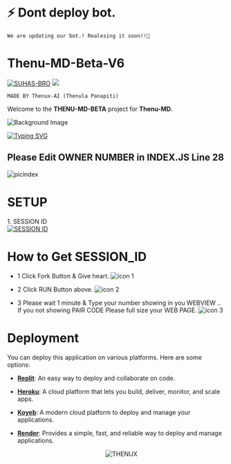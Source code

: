 # ⚡ Dont deploy bot. 

```We are updating our bot.! Realesing it soon!!🌟```



# Thenu-MD-Beta-V6


[![SUHAS-BRO](https://readme-typing-svg.demolab.com?font=Anton&size=30&pause=998&color=008000&background=F7F2F20A&vCenter=true&random=false&width=480&lines=Hello+Everyone%F0%9F%91%8B!;This+is+Thenu+MD+BETA)](https://github.com/darkhackersl)
<a><img src='https://i.imgur.com/LyHic3i.gif'/></a>


```MADE BY Thenux-AI (Thenula Panapiti)```

Welcome to the **THENU-MD-BETA** project for **Thenu-MD**. 

![Background Image](https://i.ibb.co/QXW2jmR/NEW-BETA.png)

 <a href="https://git.io/typing-svg"><img src="https://readme-typing-svg.demolab.com?font=EB+Garamond&weight=800&size=28&duration=4000&pause=1000&random=false&width=435&lines=+•★⃝ THENU-+MD-+V6.0.0★⃝•;MULTI-DEVICE+WHATSAPP+BOT;DEVELOPED+BY+Thenux+AI;RELEASED+DATE+15%2F12%2F2024." alt="Typing SVG" /></a>
 </p>

 ## Please Edit OWNER NUMBER in INDEX.JS Line 28
 
![picindex](https://i.ibb.co/FJTf4zM/Screenshot-2024-12-04-132045.png)

# SETUP
<p align="left">1. SESSION ID 
    <br>
<a href='https://replit.com/@thenulapanapit2/Thenu-MD-BETA-Pair-2' target="_blank"><img alt='SESSION ID' src='https://img.shields.io/badge/SESSION ID-100000?style=for-the-badge&logo=scan&logoColor=white&labelColor=black&color=black'/></a></p>


# How to Get SESSION_ID

- 1 Click Fork Button & Give heart.
![icon 1](https://i.ibb.co/ZW7CSj4/Screenshot-2024-12-04-124823.png)

- 2 Click RUN Button above.
  ![icon 2](https://i.ibb.co/F3qzkcZ/Screenshot-2024-12-04-125220.png)

- 3 Please wait 1 minute & Type your number showing in you WEBVIEW .. If you not showing PAIR CODE Please full size your WEB PAGE.
![icon 3](https://i.ibb.co/6s1y2S1/Screenshot-2024-12-04-125609.png)

# Deployment

You can deploy this application on various platforms. Here are some options:

- **[Replit](https://replit.com/)**: An easy way to deploy and collaborate on code.
- **[Heroku](https://www.heroku.com/)**: A cloud platform that lets you build, deliver, monitor, and scale apps.
- **[Koyeb](https://www.koyeb.com/)**: A modern cloud platform to deploy and manage your applications.
- **[Render](https://render.com/)**: Provides a simple, fast, and reliable way to deploy and manage applications.


  <p align="center">
        <img src="https://raw.githubusercontent.com/bornmay/bornmay/Update/svg/Bottom.svg" alt="THENUX" />
</p>

